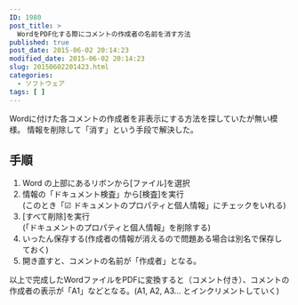 ```yaml
---
ID: 1980
post_title: >
  WordをPDF化する際にコメントの作成者の名前を消す方法
published: true
post_date: 2015-06-02 20:14:23
modified_date: 2015-06-02 20:14:23
slug: 20150602201423.html
categories:
  - ソフトウェア
tags: [ ]
---
```

Wordに付けた各コメントの作成者を非表示にする方法を探していたが無い模様。
情報を削除して「消す」という手段で解決した。
<!--more-->
<h2>手順</h2>
<ol>
<li>Word の上部にあるリボンから[ファイル]を選択</li>
<li>情報の「ドキュメント検査」から[検査]を実行<br>(このとき「☑ ドキュメントのプロパティと個人情報」にチェックをいれる)</li>
<li>[すべて削除]を実行<br>(「ドキュメントのプロパティと個人情報」を削除する)</li>
<li>いったん保存する(作成者の情報が消えるので問題ある場合は別名で保存しておく)</li>
<li>開き直すと、コメントの名前が「作成者」となる。</li>
</ol>

<p>以上で完成したWordファイルをPDFに変換すると（コメント付き）、コメントの作成者の表示が「A1」などとなる。(A1, A2, A3… とインクリメントしていく)</p>